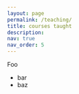 ```yaml
---
layout: page
permalink: /teaching/
title: courses taught
description: 
nav: true
nav_order: 5
---
```





<p>Foo</p>
<ul>
<li>bar</li>
<li>baz</li>
</ul>

